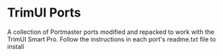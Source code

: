 # TrimUI Ports

A collection of Portmaster ports modified and repacked to work with the TrimUI Smart Pro. Follow the instructions in each port's readme.txt file to install